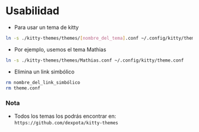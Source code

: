 # Usabilidad

- Para usar un tema de kitty

```BASH
ln -s ./kitty-themes/themes/[nombre_del_tema].conf ~/.config/kitty/theme.conf
```

- Por ejemplo, usemos el tema Mathias

```BASH
ln -s ./kitty-themes/themes/Mathias.conf ~/.config/kitty/theme.conf
```

- Elimina un link simbólico

```BASH
rm nombre_del_link_simbólico
rm theme.conf
```

### Nota

- Todos los temas los podrás encontrar en:
  `https://github.com/dexpota/kitty-themes`
